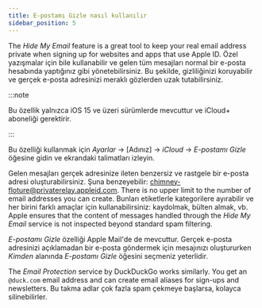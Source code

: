 ```yaml
---
title: E-postamı Gizle nasıl kullanılır
sidebar_position: 5
---
```


The *Hide My Email* feature is a great tool to keep your real email address private when signing up for websites and apps that use Apple ID. Özel yazışmalar için bile kullanabilir ve gelen tüm mesajları normal bir e-posta hesabında yaptığınız gibi yönetebilirsiniz. Bu şekilde, gizliliğinizi koruyabilir ve gerçek e-posta adresinizi meraklı gözlerden uzak tutabilirsiniz.

:::note

Bu özellik yalnızca iOS 15 ve üzeri sürümlerde mevcuttur ve iCloud+ aboneliği gerektirir.

:::

Bu özelliği kullanmak için *Ayarlar* → [Adınız] → *iCloud* → *E-postamı Gizle* öğesine gidin ve ekrandaki talimatları izleyin.

Gelen mesajları gerçek adresinize ileten benzersiz ve rastgele bir e-posta adresi oluşturabilirsiniz. Şuna benzeyebilir: chimney-floture@privaterelay.appleid.com. There is no upper limit to the number of email addresses you can create. Bunları etiketlerle kategorilere ayırabilir ve her birini farklı amaçlar için kullanabilirsiniz: kaydolmak, bülten almak, vb. Apple ensures that the content of messages handled through the *Hide My Email* service is not inspected beyond standard spam filtering.

*E-postamı Gizle* özelliği Apple Mail'de de mevcuttur. Gerçek e-posta adresinizi açıklamadan bir e-posta göndermek için mesajınızı oluştururken *Kimden* alanında *E-postamı Gizle* öğesini seçmeniz yeterlidir.

The *Email Protection* service by DuckDuckGo works similarly. You get an `@duck.com` email address and can create email aliases for sign-ups and newsletters. Bu takma adlar çok fazla spam çekmeye başlarsa, kolayca silinebilirler.
